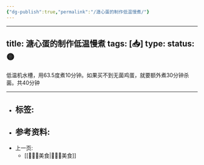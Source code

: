 ```yaml
---
{"dg-publish":true,"permalink":"/溏心蛋的制作低温慢煮/"}
---
```



---
title: 溏心蛋的制作低温慢煮
tags: [📥]
type: 
status: 🟡
---



低温机水槽，用63.5度煮10分钟。如果买不到无菌鸡蛋，就要额外煮30分钟杀菌。共40分钟

---

- 标签: 
	-  
- 参考资料:
	-  
- 上一页:
	-  [[👩🏻‍🍳美食\|👩🏻‍🍳美食]]
